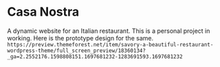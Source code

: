 # Casa Nostra
A dynamic website for an Italian restaurant. This is a personal project in working. Here is the prototype design for the same. `https://preview.themeforest.net/item/savory-a-beautiful-restaurant-wordpress-theme/full_screen_preview/18360134?_ga=2.2552176.1598808151.1697681232-1283691593.1697681232`
